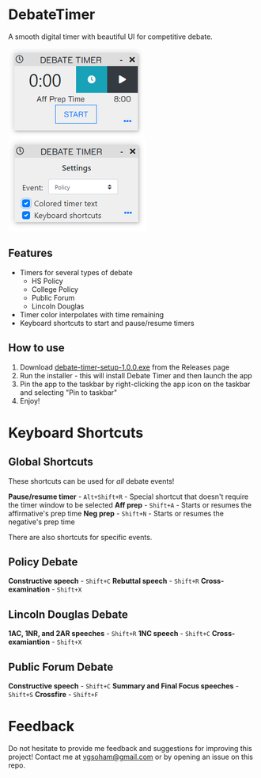 # DebateTimer
A smooth digital timer with beautiful UI for competitive debate.

![Timer Image 1](assets/img1.png)
![Timer Image 1](assets/img2.png)

## Features
- Timers for several types of debate
  - HS Policy
  - College Policy
  - Public Forum
  - Lincoln Douglas
 - Timer color interpolates with time remaining
 - Keyboard shortcuts to start and pause/resume timers

## How to use
1. Download [debate-timer-setup-1.0.0.exe](https://github.com/Matrix4f/DebateTimer/releases/download/1.0.0/debate-timer-setup-1.0.0.exe) from the Releases page
2. Run the installer - this will install Debate Timer and then launch the app
3. Pin the app to the taskbar by right-clicking the app icon on the taskbar and selecting "Pin to taskbar"
4. Enjoy!

#  Keyboard Shortcuts
## Global Shortcuts
These shortcuts can be used for *all* debate events!

**Pause/resume timer** - `Alt+Shift+R` - Special shortcut that doesn't require the timer window to be selected
**Aff prep** - `Shift+A` - Starts or resumes the affirmative's prep time
**Neg prep** - `Shift+N` - Starts or resumes the negative's prep time

There are also shortcuts for specific events.

## Policy Debate
**Constructive speech** - `Shift+C`
**Rebuttal speech** - `Shift+R`
**Cross-examination** - `Shift+X`
## Lincoln Douglas Debate
**1AC, 1NR, and 2AR speeches** - `Shift+R`
**1NC speech** - `Shift+C`
**Cross-examiantion** - `Shift+X`
## Public Forum Debate
**Constructive speech** - `Shift+C`
**Summary and Final Focus speeches** - `Shift+S`
**Crossfire** - `Shift+F`
# Feedback
Do not hesitate to provide me feedback and suggestions for improving this project!
Contact me at vgsoham@gmail.com or by opening an issue on this repo.

